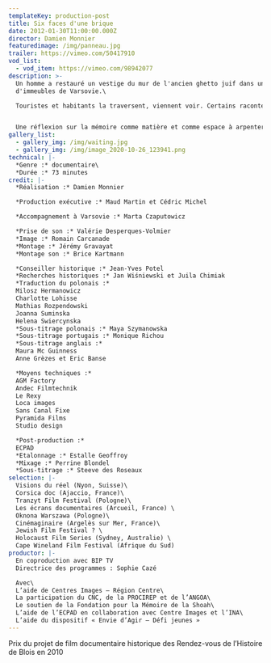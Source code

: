 ```yaml
---
templateKey: production-post
title: Six faces d'une brique
date: 2012-01-30T11:00:00.000Z
director: Damien Monnier
featuredimage: /img/panneau.jpg
trailer: https://vimeo.com/50417910
vod_list: 
  - vod_item: https://vimeo.com/98942077
description: >-
  Un homme a restauré un vestige du mur de l'ancien ghetto juif dans une cour
  d'immeubles de Varsovie.\

  Touristes et habitants la traversent, viennent voir. Certains racontent, discutent, d'autres se taisent et effleurent. 


  Une réflexion sur la mémoire comme matière et comme espace à arpenter.
gallery_list:
  - gallery_img: /img/waiting.jpg
  - gallery_img: /img/image_2020-10-26_123941.png
technical: |-
  *Genre :* documentaire\
  *Durée :* 73 minutes
credit: |-
  *Réalisation :* Damien Monnier

  *Production exécutive :* Maud Martin et Cédric Michel

  *Accompagnement à Varsovie :* Marta Czaputowicz

  *Prise de son :* Valérie Desperques-Volmier
  *Image :* Romain Carcanade
  *Montage :* Jérémy Gravayat
  *Montage son :* Brice Kartmann

  *Conseiller historique :* Jean-Yves Potel
  *Recherches historiques :* Jan Wiśniewski et Juila Chimiak
  *Traduction du polonais :* 
  Milosz Hermanowicz
  Charlotte Lohisse
  Mathias Rozpendowski
  Joanna Suminska
  Helena Swiercynska
  *Sous-titrage polonais :* Maya Szymanowska
  *Sous-titrage portugais :* Monique Richou
  *Sous-titrage anglais :* 
  Maura Mc Guinness
  Anne Grèzes et Eric Banse

  *Moyens techniques :*
  AGM Factory
  Andec Filmtechnik
  Le Rexy
  Loca images
  Sans Canal Fixe
  Pyramida Films
  Studio design

  *Post-production :*
  ECPAD
  *Etalonnage :* Estalle Geoffroy
  *Mixage :* Perrine Blondel
  *Sous-titrage :* Steeve des Roseaux
selection: |-
  Visions du réel (Nyon, Suisse)\
  Corsica doc (Ajaccio, France)\
  Tranzyt Film Festival (Pologne)\
  Les écrans documentaires (Arcueil, France) \
  Oknona Warszawa (Pologne)\
  Cinémaginaire (Argelès sur Mer, France)\
  Jewish Film Festival ? \
  Holocaust Film Series (Sydney, Australie) \
  Cape Wineland Film Festival (Afrique du Sud)
productor: |-
  En coproduction avec BIP TV
  Directrice des programmes : Sophie Cazé

  Avec\
  L’aide de Centres Images – Région Centre\
  La participation du CNC, de la PROCIREP et de l’ANGOA\
  Le soutien de la Fondation pour la Mémoire de la Shoah\
  L’aide de l’ECPAD en collaboration avec Centre Images et l’INA\
  L’aide du dispositif « Envie d’Agir – Défi jeunes »
---
```

Prix du projet de film documentaire historique des Rendez-vous de l’Histoire de Blois en 2010